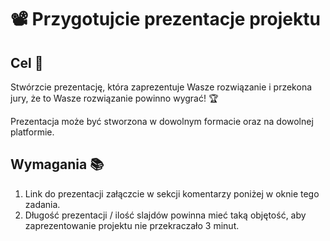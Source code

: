 # 📽️ Przygotujcie prezentacje projektu

## Cel 🎯

Stwórzcie prezentację, która zaprezentuje Wasze rozwiązanie i przekona jury, że to Wasze rozwiązanie powinno wygrać! 🏆

Prezentacja może być stworzona w dowolnym formacie oraz na dowolnej platformie.

## Wymagania 📚

1. Link do prezentacji załączcie w sekcji komentarzy poniżej w oknie tego zadania.
2. Długość prezentacji / ilość slajdów powinna mieć taką objętość, aby zaprezentowanie projektu nie przekraczało 3 minut.
